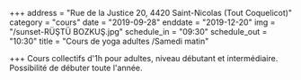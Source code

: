 +++
address = "Rue de la Justice 20, 4420 Saint-Nicolas (Tout Coquelicot)"
category = "cours"
date = "2019-09-28"
enddate = "2019-12-20"
img = "/sunset-RÜŞTÜ BOZKUŞ.jpg"
schedule_in = "09:30"
schedule_out = "10:30"
title = "Cours de yoga adultes /Samedi matin"

+++
Cours collectifs d'1h pour adultes, niveau débutant et intermédiaire. Possibilité de débuter toute l'année.